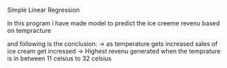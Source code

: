 Simple Linear Regression
<br>

In this program i have made model to predict the ice creeme revenu based on tempracture

and following is the conclusion:
-> as temperature gets increased sales of ice cream get incressed
-> Highest revenu generated when the temprature is in between 11 celsius to 32 celsius








